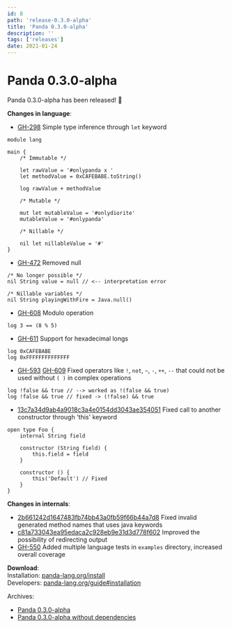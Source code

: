 ```yaml
---
id: 8
path: 'release-0.3.0-alpha'
title: 'Panda 0.3.0-alpha'
description: ''
tags: ['releases']
date: 2021-01-24
---
```


# Panda 0.3.0-alpha

Panda 0.3.0-alpha has been released! 🎉

**Changes in language**:
* [GH-298](https://github.com/panda-lang/panda/issues/298) Simple type inference through `let` keyword

```panda
module lang

main {
    /* Immutable */

    let rawValue = '#onlypanda x '
    let methodValue = 0xCAFEBABE.toString()

    log rawValue + methodValue

    /* Mutable */

    mut let mutableValue = '#onlydiorite'
    mutableValue = '#onlypanda'

    /* Nillable */

    nil let nillableValue = '#'
}
```

* [GH-472](https://github.com/panda-lang/panda/issues/472) Removed null 

```panda
/* No longer possible */
nil String value = null // <-- interpretation error

/* Nillable variables */
nil String playingWithFire = Java.null()
```

* [GH-608](https://github.com/panda-lang/panda/issues/608) Modulo operation

```panda
log 3 == (8 % 5)
```

* [GH-611](https://github.com/panda-lang/panda/issues/611) Support for hexadecimal longs

```panda
log 0xCAFEBABE
log 0xFFFFFFFFFFFFFF
```

* [GH-593](https://github.com/panda-lang/panda/issues/593) [GH-609](https://github.com/panda-lang/panda/issues/609) Fixed operators like `!`, `not`, `~`, `-`, `++`, `--` that could not be used without `( )` in complex operations

```panda
log !false && true // --> worked as !(false && true)
log !false && true // fixed -> (!false) && true
```

* [13c7a34d9ab4a9018c3a4e0154dd3043ae354051](https://github.com/panda-lang/panda/commit/13c7a34d9ab4a9018c3a4e0154dd3043ae354051) Fixed call to another constructor through 'this' keyword

```panda
open type Foo {
    internal String field

    constructor (String field) {
        this.field = field
    }

    constructor () {
        this('Default') // Fixed
    }
}
```

**Changes in internals**:
* [2b661242d1647483fb74bb43a0fb59f66b44a7d8](https://github.com/panda-lang/panda/commit/2b661242d1647483fb74bb43a0fb59f66b44a7d8) Fixed invalid generated method names that uses java keywords
* [c81a733043ea95edaca2c928eb9e31d3d778f602](https://github.com/panda-lang/panda/commit/c81a733043ea95edaca2c928eb9e31d3d778f602) Improved the possibility of redirecting output 
* [GH-550](https://github.com/panda-lang/panda/issues/550) Added multiple language tests in `examples` directory, increased overall coverage

**Download**: <br>
Installation: [panda-lang.org/install](https://panda-lang.org/install) <br>
Developers: [panda-lang.org/guide#installation](https://panda-lang.org/guide#installation)

Archives:
- [Panda 0.3.0-alpha](https://repo.panda-lang.org/org/panda-lang/panda/0.3.0-alpha/panda-0.3.0-alpha-all.jar)
- [Panda 0.3.0-alpha without dependencies](https://repo.panda-lang.org/org/panda-lang/panda/0.3.0-alpha/panda-0.3.0-alpha.jar)
